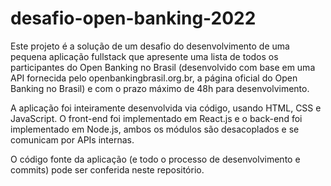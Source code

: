 # desafio-open-banking-2022

Este projeto é a solução de um desafio do desenvolvimento de uma pequena aplicação fullstack que apresente uma lista de todos os participantes do Open Banking no Brasil (desenvolvido com base em uma API fornecida pelo openbankingbrasil.org.br, a página oficial do Open Banking no Brasil) e com o prazo máximo de 48h para desenvolvimento. 

A aplicação foi inteiramente desenvolvida via código, usando HTML, CSS e JavaScript. O front-end foi implementado em React.js e o back-end foi implementado em Node.js, ambos os módulos são desacoplados e se comunicam por APIs internas. 

O código fonte da aplicação (e todo o processo de desenvolvimento e commits) pode ser conferida neste repositório.
